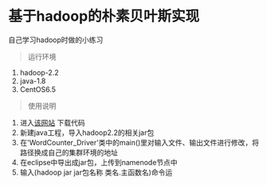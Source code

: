 # 基于hadoop的朴素贝叶斯实现
自己学习hadoop时做的小练习
> 运行环境

1. hadoop-2.2
2. java-1.8
3. CentOS6.5

> 使用说明

1. 进入[该网站](https://github.com/zbs02355/Bayes_hadoop) 下载代码
2. 新建java工程，导入hadoop2.2的相关jar包
3. 在'WordCounter_Driver'类中的main()里对输入文件、输出文件进行修改，将路径换成自己的集群环境的地址
4. 在eclipse中导出成jar包，上传到namenode节点中
5. 输入(hadoop jar jar包名称 类名.主函数名)命令运

